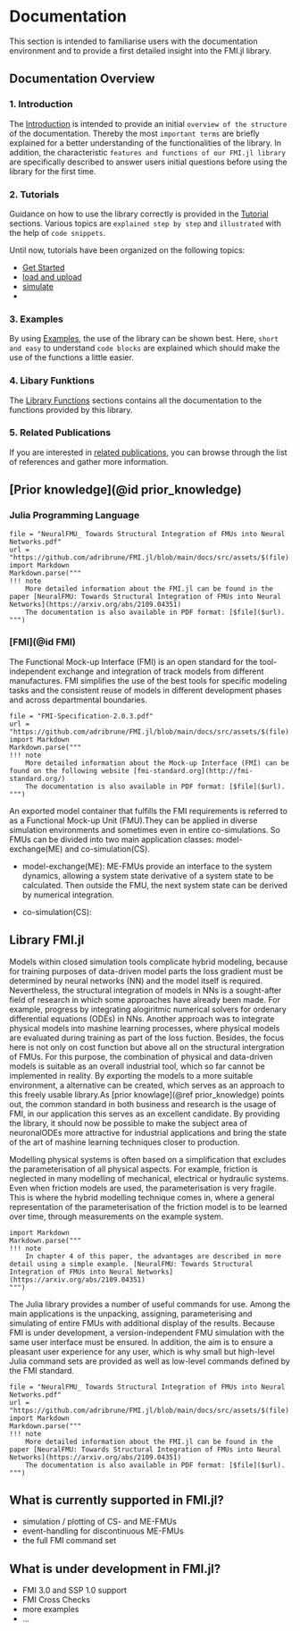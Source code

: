 
# Documentation 
This section is intended to familiarise users with the documentation environment and to provide a first detailed insight into the FMI.jl library.

## Documentation Overview
### 1. Introduction
The [Introduction]() is intended to provide an initial `overview of the structure` of the documentation. Thereby the most `important terms` are briefly explained for a better understanding of the functionalities of the library. In addition, the characteristic `features and functions of our FMI.jl library` are specifically described to answer users initial questions before using the library for the first time.  

### 2. Tutorials
Guidance on how to use the library correctly is provided in the [Tutorial]() sections. Various topics are `explained step by step` and `illustrated` with the help of `code snippets`.  

Until now, tutorials have been organized on the following topics:
- [Get Started]()
- [load and upload]()
- [simulate]()
- 

### 3. Examples
By using [Examples](), the use of the library can be shown best. Here, `short and easy` to understand `code blocks` are explained which should make the use of the functions a little easier.


### 4. Libary Funktions
The [Library Functions]() sections contains all the documentation to the functions provided by this library.  




### 5. Related Publications
If you are interested in [related publications](), you can browse through the list of references and gather more information. 

## [Prior knowledge](@id prior_knowledge)

### Julia Programming Language


```@eval
file = "NeuralFMU_ Towards Structural Integration of FMUs into Neural Networks.pdf"
url = "https://github.com/adribrune/FMI.jl/blob/main/docs/src/assets/$(file).pdf"
import Markdown
Markdown.parse("""
!!! note
    More detailed information about the FMI.jl can be found in the paper [NeuralFMU: Towards Structural Integration of FMUs into Neural Networks](https://arxiv.org/abs/2109.04351)
    The documentation is also available in PDF format: [$file]($url).
""")
```  

### [FMI](@id FMI) 
The Functional Mock-up Interface (FMI) is an open standard for the tool-independent exchange and integration of track models from different manufactures. FMI simplifies the use of the best tools for specific modeling tasks and the consistent reuse of models in different development phases and across departmental boundaries.

```@eval
file = "FMI-Specification-2.0.3.pdf"
url = "https://github.com/adribrune/FMI.jl/blob/main/docs/src/assets/$(file).pdf"
import Markdown
Markdown.parse("""
!!! note
    More detailed information about the Mock-up Interface (FMI) can be found on the following website [fmi-standard.org](http://fmi-standard.org/)
    The documentation is also available in PDF format: [$file]($url).
""")
```  

An exported model container that fulfills the FMI requirements is referred to as a Functional Mock-up Unit (FMU).They can be applied in diverse simulation environments and sometimes even in entire co-simulations. So FMUs can be divided into two main application classes: model-exchange(ME) and co-simulation(CS).

- model-exchange(ME):  ME-FMUs provide an interface to the system dynamics, allowing a system state derivative of a system state to be calculated. Then outside the FMU, the next system state can be derived by numerical integration.

- co-simulation(CS):



## Library FMI.jl
Models within closed simulation tools complicate hybrid modeling, because for training purposes of data-driven model parts the loss gradient must be determined by neural networks (NN) and the model itself is required. Nevertheless, the structural integration of models in NNs is a sought-after field of research in which some approaches have already been made. For example, progress by integrating alogiritmic numerical solvers for ordenary differential equations (ODEs) in NNs. Another approach was to integrate physical models into mashine learning processes, where physical models are evaluated during training as part of the loss fuction. Besides, the focus here is not only on cost function but above all on the structural intergration of FMUs. For this purpose, the combination of physical and data-driven models is suitable as an overall industrial tool, which so far cannot be implemented in reality. By exporting the models to a more suitable environment, a alternative can be created, which serves as an approach to this freely usable library.As [prior knowlage](@ref prior_knowledge) points out, the common standard in both business and research is the usage of FMI, in our application this serves as an excellent candidate. By providing the library, it should now be possible to make the subject area of neuronalODEs more attractive for industrial applications and bring the state of the art of mashine learning techniques closer to production.  

Modelling physical systems is often based on a simplification that excludes the parameterisation of all physical aspects. For example, friction is neglected in many modelling of mechanical, electrical or hydraulic systems. Even when friction models are used, the parameterisation is very fragile. This is where the hybrid modelling technique comes in, where a general representation of the parameterisation of the friction model is to be learned over time, through measurements on the example system.
```@eval
import Markdown
Markdown.parse("""
!!! note
    In chapter 4 of this paper, the advantages are described in more detail using a simple example. [NeuralFMU: Towards Structural Integration of FMUs into Neural Networks](https://arxiv.org/abs/2109.04351)
""")
```  

The Julia library provides a number of useful commands for use. Among the main applications is the unpacking, assigning, parameterising and simulating of entire FMUs with additional display of the results.
Because FMI is under development, a version-independent FMU simulation with the same user interface must be ensured. In addition, the aim is to ensure a pleasant user experience for any user, which is why small but high-level Julia command sets are provided as well as low-level commands defined by the FMI standard.  


```@eval
file = "NeuralFMU_ Towards Structural Integration of FMUs into Neural Networks.pdf"
url = "https://github.com/adribrune/FMI.jl/blob/main/docs/src/assets/$(file).pdf"
import Markdown
Markdown.parse("""
!!! note
    More detailed information about the FMI.jl can be found in the paper [NeuralFMU: Towards Structural Integration of FMUs into Neural Networks](https://arxiv.org/abs/2109.04351)
    The documentation is also available in PDF format: [$file]($url).
""")
```  

## What is currently supported in FMI.jl?
- simulation / plotting of CS- and ME-FMUs
- event-handling for discontinuous ME-FMUs
- the full FMI command set

## What is under development in FMI.jl?
- FMI 3.0 and SSP 1.0 support
- FMI Cross Checks
- more examples
- ...

